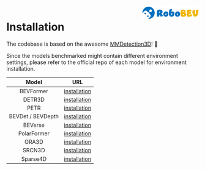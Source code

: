 <img src="../docs/figs/logo2.png" align="right" width="30%">

# Installation

The codebase is based on the awesome [MMDetection3D](https://github.com/open-mmlab/mmdetection3d)! :tada:

Since the models benchmarked might contain different environment settings, please refer to the official repo of each model for environment installation.


|       Model       |       URL        |
| :---------------: | :--------------: |
|     BEVFormer     | [installation](../zoo/BEVFormer/docs/install.md) |
|      DETR3D       | [installation](../zoo/DETR3D/README.md) |
|       PETR        | [installation](../zoo/PETR/install.md) |
| BEVDet / BEVDepth | [installation](../zoo/BEVDet/docs/getting_started.md) |
|      BEVerse      | [installation](../zoo/BEVDet/../BEVerse/docs/installation.md) |
|    PolarFormer    | [installation](../zoo/PolarFormer/docs/install.md) |
|       ORA3D       | [installation](../zoo/ora3d/README.md) |
|      SRCN3D       | [installation](../zoo/SRCN3D/README.md) |
|      Sparse4D       | [installation](../zoo/Sparse4D/README.md) |

